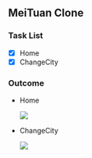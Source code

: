 ## MeiTuan Clone

### Task List
- [x] Home
- [x] ChangeCity

### Outcome
- Home
  <p align="left">
    <img  src="https://media.giphy.com/media/60ryUgQqujYQBSOkDf/giphy.gif">
  </p>
- ChangeCity
  <p align="left">
    <img  src="https://media.giphy.com/media/g0sEEhpPHjP0qj3mkZ/giphy.gif">
  </p>
